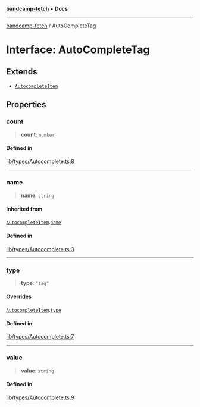 [**bandcamp-fetch**](../README.md) • **Docs**

***

[bandcamp-fetch](../README.md) / AutoCompleteTag

# Interface: AutoCompleteTag

## Extends

- [`AutocompleteItem`](AutocompleteItem.md)

## Properties

### count

> **count**: `number`

#### Defined in

[lib/types/Autocomplete.ts:8](https://github.com/patrickkfkan/bandcamp-fetch/blob/d7908af6ae5080a27ddea05f2631b8fc5129d64d/src/lib/types/Autocomplete.ts#L8)

***

### name

> **name**: `string`

#### Inherited from

[`AutocompleteItem`](AutocompleteItem.md).[`name`](AutocompleteItem.md#name)

#### Defined in

[lib/types/Autocomplete.ts:3](https://github.com/patrickkfkan/bandcamp-fetch/blob/d7908af6ae5080a27ddea05f2631b8fc5129d64d/src/lib/types/Autocomplete.ts#L3)

***

### type

> **type**: `"tag"`

#### Overrides

[`AutocompleteItem`](AutocompleteItem.md).[`type`](AutocompleteItem.md#type)

#### Defined in

[lib/types/Autocomplete.ts:7](https://github.com/patrickkfkan/bandcamp-fetch/blob/d7908af6ae5080a27ddea05f2631b8fc5129d64d/src/lib/types/Autocomplete.ts#L7)

***

### value

> **value**: `string`

#### Defined in

[lib/types/Autocomplete.ts:9](https://github.com/patrickkfkan/bandcamp-fetch/blob/d7908af6ae5080a27ddea05f2631b8fc5129d64d/src/lib/types/Autocomplete.ts#L9)
